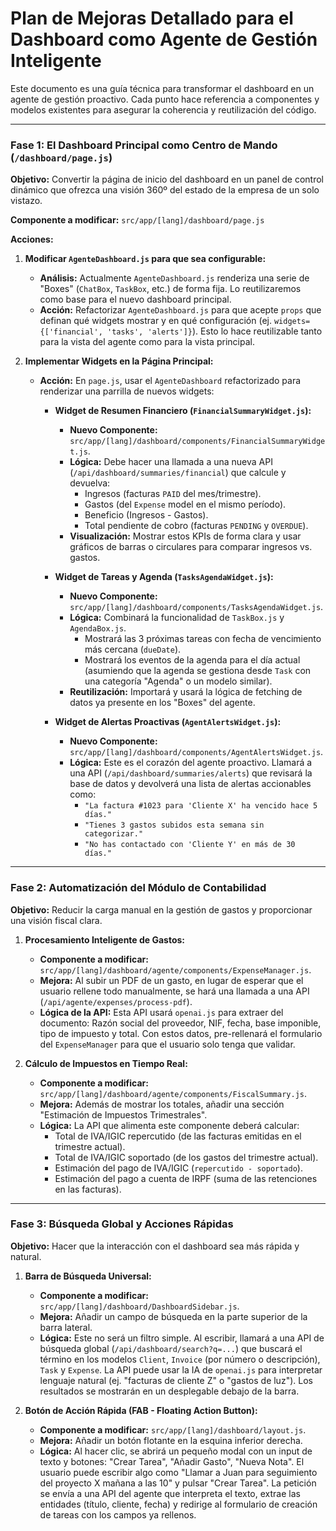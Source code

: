 # Plan de Mejoras Detallado para el Dashboard como Agente de Gestión Inteligente

Este documento es una guía técnica para transformar el dashboard en un agente de gestión proactivo. Cada punto hace referencia a componentes y modelos existentes para asegurar la coherencia y reutilización del código.

---

### **Fase 1: El Dashboard Principal como Centro de Mando (`/dashboard/page.js`)**

**Objetivo:** Convertir la página de inicio del dashboard en un panel de control dinámico que ofrezca una visión 360º del estado de la empresa de un solo vistazo.

**Componente a modificar:** `src/app/[lang]/dashboard/page.js`

**Acciones:**

1.  **Modificar `AgenteDashboard.js` para que sea configurable:**
    *   **Análisis:** Actualmente `AgenteDashboard.js` renderiza una serie de "Boxes" (`ChatBox`, `TaskBox`, etc.) de forma fija. Lo reutilizaremos como base para el nuevo dashboard principal.
    *   **Acción:** Refactorizar `AgenteDashboard.js` para que acepte `props` que definan qué widgets mostrar y en qué configuración (ej. `widgets={['financial', 'tasks', 'alerts']}`). Esto lo hace reutilizable tanto para la vista del agente como para la vista principal.

2.  **Implementar Widgets en la Página Principal:**
    *   **Acción:** En `page.js`, usar el `AgenteDashboard` refactorizado para renderizar una parrilla de nuevos widgets:
        *   **Widget de Resumen Financiero (`FinancialSummaryWidget.js`):**
            *   **Nuevo Componente:** `src/app/[lang]/dashboard/components/FinancialSummaryWidget.js`.
            *   **Lógica:** Debe hacer una llamada a una nueva API (`/api/dashboard/summaries/financial`) que calcule y devuelva: 
                *   Ingresos (facturas `PAID` del mes/trimestre).
                *   Gastos (del `Expense` model en el mismo período).
                *   Beneficio (Ingresos - Gastos).
                *   Total pendiente de cobro (facturas `PENDING` y `OVERDUE`).
            *   **Visualización:** Mostrar estos KPIs de forma clara y usar gráficos de barras o circulares para comparar ingresos vs. gastos.

        *   **Widget de Tareas y Agenda (`TasksAgendaWidget.js`):**
            *   **Nuevo Componente:** `src/app/[lang]/dashboard/components/TasksAgendaWidget.js`.
            *   **Lógica:** Combinará la funcionalidad de `TaskBox.js` y `AgendaBox.js`.
                *   Mostrará las 3 próximas tareas con fecha de vencimiento más cercana (`dueDate`).
                *   Mostrará los eventos de la agenda para el día actual (asumiendo que la agenda se gestiona desde `Task` con una categoría "Agenda" o un modelo similar).
            *   **Reutilización:** Importará y usará la lógica de fetching de datos ya presente en los "Boxes" del agente.

        *   **Widget de Alertas Proactivas (`AgentAlertsWidget.js`):**
            *   **Nuevo Componente:** `src/app/[lang]/dashboard/components/AgentAlertsWidget.js`.
            *   **Lógica:** Este es el corazón del agente proactivo. Llamará a una API (`/api/dashboard/summaries/alerts`) que revisará la base de datos y devolverá una lista de alertas accionables como:
                *   `"La factura #1023 para 'Cliente X' ha vencido hace 5 días."`
                *   `"Tienes 3 gastos subidos esta semana sin categorizar."`
                *   `"No has contactado con 'Cliente Y' en más de 30 días."`

---

### **Fase 2: Automatización del Módulo de Contabilidad**

**Objetivo:** Reducir la carga manual en la gestión de gastos y proporcionar una visión fiscal clara.

1.  **Procesamiento Inteligente de Gastos:**
    *   **Componente a modificar:** `src/app/[lang]/dashboard/agente/components/ExpenseManager.js`.
    *   **Mejora:** Al subir un PDF de un gasto, en lugar de esperar que el usuario rellene todo manualmente, se hará una llamada a una API (`/api/agente/expenses/process-pdf`).
    *   **Lógica de la API:** Esta API usará `openai.js` para extraer del documento: Razón social del proveedor, NIF, fecha, base imponible, tipo de impuesto y total. Con estos datos, pre-rellenará el formulario del `ExpenseManager` para que el usuario solo tenga que validar.

2.  **Cálculo de Impuestos en Tiempo Real:**
    *   **Componente a modificar:** `src/app/[lang]/dashboard/agente/components/FiscalSummary.js`.
    *   **Mejora:** Además de mostrar los totales, añadir una sección "Estimación de Impuestos Trimestrales".
    *   **Lógica:** La API que alimenta este componente deberá calcular:
        *   Total de IVA/IGIC repercutido (de las facturas emitidas en el trimestre actual).
        *   Total de IVA/IGIC soportado (de los gastos del trimestre actual).
        *   Estimación del pago de IVA/IGIC (`repercutido - soportado`).
        *   Estimación del pago a cuenta de IRPF (suma de las retenciones en las facturas).

---

### **Fase 3: Búsqueda Global y Acciones Rápidas**

**Objetivo:** Hacer que la interacción con el dashboard sea más rápida y natural.

1.  **Barra de Búsqueda Universal:**
    *   **Componente a modificar:** `src/app/[lang]/dashboard/DashboardSidebar.js`.
    *   **Mejora:** Añadir un campo de búsqueda en la parte superior de la barra lateral.
    *   **Lógica:** Este no será un filtro simple. Al escribir, llamará a una API de búsqueda global (`/api/dashboard/search?q=...`) que buscará el término en los modelos `Client`, `Invoice` (por número o descripción), `Task` y `Expense`. La API puede usar la IA de `openai.js` para interpretar lenguaje natural (ej. "facturas de cliente Z" o "gastos de luz"). Los resultados se mostrarán en un desplegable debajo de la barra.

2.  **Botón de Acción Rápida (FAB - Floating Action Button):**
    *   **Componente a modificar:** `src/app/[lang]/dashboard/layout.js`.
    *   **Mejora:** Añadir un botón flotante en la esquina inferior derecha.
    *   **Lógica:** Al hacer clic, se abrirá un pequeño modal con un input de texto y botones: "Crear Tarea", "Añadir Gasto", "Nueva Nota". El usuario puede escribir algo como "Llamar a Juan para seguimiento del proyecto X mañana a las 10" y pulsar "Crear Tarea". La petición se envía a una API del agente que interpreta el texto, extrae las entidades (título, cliente, fecha) y redirige al formulario de creación de tareas con los campos ya rellenos.